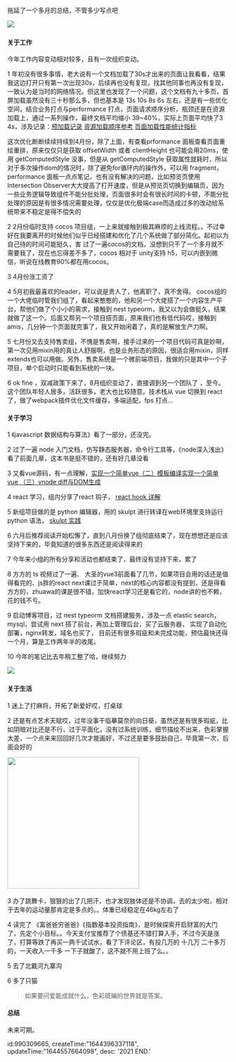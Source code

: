 拖延了一个多月的总结，不管多少写点吧

​
<img class="md-img" src="https://pic4.zhimg.com/80/v2-18cc69b483b7a7ee8f65c485dbd05273_1440w.webp"/>

#### 关于工作

今年工作内容变动相对较多，且有一次组织变动。

1 年初没有很多事情，老大说有一个文档加载了30s才出来的页面让我看看，结果我这边打开只有第一次出现30s，后续再也没有复现，找其他同事也再没有复现，一致认为是当时的网络情况。但这里也发现了一个问题，这个文档有九十多页，首屏加载虽然没有三十秒那么多，但也基本是 13s 10s 8s 6s 左右，还是有一些优化空间，结合业务打点与performance 打点，页面请求顺序分析，瓶颈还是在资源加载上，通过一系列操作，最终文档平均缩小 39~40%，实际上页面平均快了3 4s，涉及记录：[预加载记录](https://www.yuque.com/alias-r8gey/gfp9kw/apubrv?singleDoc) [资源加载顺序参考](https://www.yuque.com/alias-r8gey/gfp9kw/mt6uub?singleDoc) [页面加载性能统计指标](https://www.yuque.com/docs/share/79ece5a6-1a35-4cef-b8a7-29eaa712ca62?#)

这次优化断断续续持续到4月份，除了上面，有查看prformance 面板查看页面重绘重排，原来仅仅只是获取 offsetWidth 或者 clientHeight 也可能会用20ms，使用 getComputedStyle 没事，但是从 getComputedStyle 获取属性就耗时，所以对于多次操作dom的情况时，除了避免for循环内的操作外，可以用 fragment， performance 面板一点点笔记，也有没有解决的问题，比如预览页使用 Intersection Observer大大提高了打开速度，但是从预览页切换到编辑页，因为一些业务逻辑导致组件不能分批处理，页面很多时会有很长时间的卡顿，不能分批处理的原因是有很多情况需要处理，仅仅是优化极端case而造成过多的改动给系统带来不稳定是得不偿失的

2 2月份临时支持 cocos 项目组，一上来就接触到极其麻烦的上线流程。。不过幸好在我要离开的时候他们似乎已经搭建和优化了几个系统做了部分简化。起初以为自己待的时间可能挺久，害 过了一遍cocos的文档，没想到只干了一个多月就不需要我了，现在也忘得差不多了，cocos 相对于 unity支持 h5，可以内嵌到微信，听说在线教育90%都在用cocos。

3 4月份涨工资了

4 5月初我最喜欢的leader，可以说是贵人了，他离职了，真不舍得。   cocos组的一个大佬临时管我们组了，看起来憨憨的，他和另一个大佬搭了一个内容生产平台，帮他们做了个小小的需求，接触到 nest typeorm，我又以为会做挺久，结果就做了这一个。后面又帮另一个项目搭页面，原来我们也有低代码哎，接触到 amis，几分钟一个页面就完事了，我又开始闲着了，真的是解放生产力啊。

5 七月份又去支持售卖组，不愧是售卖啊，接手过来的一个项目代码可真是妙啊，第一次见用mixin用的真让人舒服啊，也是业务形态的原因，很适合用mixin，同样extends也可以用做。另外，售卖系统是一个微前端项目，我做的只是其中一个子项目，单个启动时只能看到系统的一块。

6 ok fine ，双减政策下来了，8月组织变动了，直接调到另一个团队了 ，至今。这个团队年轻人居多，活跃很多，老大也比较随意。技术栈从 vue 切换到 react 了，做了webpack插件优化文件缓存，多端适配，fps 打点...

#### 关于学习

1 《javascript 数据结构与算法》看了一部分，还没完。

2 过了一遍 node 入门文档，仿写静态服务器，命令行工具等，《node深入浅出》看了前面几章，这本书是挺不错的，还有好几章没看

3 又看vue源码，有一点理解，[实现一个简单vue（二）模板编译](https://zhuanlan.zhihu.com/p/425902532)[实现一个简单vue （三）vnode diff与DOM生成](https://zhuanlan.zhihu.com/p/427079027)

4 react 学习，组内分享了react 钩子， [react hook 详解](https://orangesolo.cn/article/930215695)

5 新组项目做的是 python 编辑器，用的 skulpt 进行转译在web环境里支持运行 python 语法， [skulpt 实践](https://zhuanlan.zhihu.com/p/420309001)

6 六月后推荐阅读开始松懈了，直到八月份换了组彻底结束了，现在想想还是应该坚持下来的，毕竟知道的很多东西还是阅读得来的

7 今年来小组的所有分享和活动也都结束了，最终没有坚持下来，累了

8 方方的 ts 视频过了一遍、 大圣的vue3前面看了几节，如果项目会用的话还是值得看完的、js胖的react next课过于简单，next的核心内容都没有提到，还是得看方方的，zhuawa的课是很不错，加快react学习还是看它的，node讲的也不赖，花的钱不亏。

9  启动博客项目，过 nest  typeorm 文档搭建服务，涉及一点 elastic search， mysql，尝试用 next 搭了前台，再加上管理后台，买了云服务器， 实现了自动化部署，nginx转发，域名也买了， 目前还有很多瑕疵和未完成功能，预估最快还得一个月，算是工作两年半的收尾。

10  今年的笔记比去年稍工整了哈，继续努力

​<img  class="md-img"  src="https://pic2.zhimg.com/80/v2-5ad48429d2dcf380ad0badd13655f6cd_1440w.webp"/>

#### 关于生活

1 迷上了打麻将，开拓了新爱好哎，打桌球

2 还是有点艺术天赋哎，过年没事干临摹莫奈的向日葵，虽然还是有很多瑕疵，比如阴暗对比还是不行，过于平面化，没有过系统训练，细节描绘不出来，色彩掌握太差，一个点来来回回好几次才能画好，不过还是要多鼓励自己，毕竟第一次，后面会好的

​<img  class="md-img"  src="https://pic2.zhimg.com/80/v2-47e84dd1242c975634bab70e5ac11201_1440w.webp"  width="300" />

3 办了跳舞卡，狠狠的出了几把汗，也才发现肢体还是不协调，去的太少啦，相对于去年的运动量那肯定是多点的。。体重已经稳定在46kg左右了

4 读完了 《富爸爸穷爸爸》《指数基本投资指南》，是时候探索开启财富的大门了，先定个小目标。。今天支付宝推荐了个债基还不错打算入手，不过今天是涨了，打算等跌了再买一两千试试水，看了下评论区，有投几万的 十几万 二十多万的，一天收入一千多  一下子就酸了，这不就不用上班了么。。

5 去了北戴河九寨沟

6 多了只猫

> 如果要问爱能成就什么，色彩斑斓的世界就是答案。

#### 总结

未来可期。

id:990309665,
createTime:"1644396337118",
updateTime:"1644557664098",
desc: '2021 END.'
